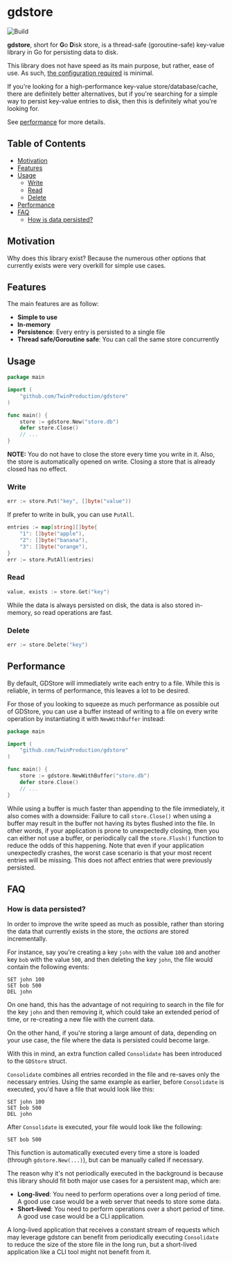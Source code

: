 # gdstore

![Build](https://github.com/TwinProduction/gdstore/workflows/build/badge.svg?branch=master)

**gdstore**, short for **G**o **D**isk store, is a thread-safe (goroutine-safe) key-value library in Go for 
persisting data to disk.

This library does not have speed as its main purpose, but rather, ease of use.
As such, [the configuration required](#usage) is minimal.

If you're looking for a high-performance key-value store/database/cache, there are definitely better alternatives, but if you're searching for a simple way to persist key-value entries to disk, then this is definitely what you're looking for.

See [performance](#performance) for more details.


## Table of Contents

- [Motivation](#motivation)
- [Features](#features)
- [Usage](#usage)
    - [Write](#write)
    - [Read](#read)
    - [Delete](#delete)
- [Performance](#performance)
- [FAQ](#faq)
    - [How is data persisted?](#how-is-data-persisted)


## Motivation

Why does this library exist? Because the numerous other options that currently exists
were very overkill for simple use cases.


## Features

The main features are as follow:
- **Simple to use**
- **In-memory**
- **Persistence**: Every entry is persisted to a single file
- **Thread safe/Goroutine safe**: You can call the same store concurrently


## Usage

```go
package main

import (
    "github.com/TwinProduction/gdstore"
)

func main() {
    store := gdstore.New("store.db")
    defer store.Close()
    // ...
}
```

**NOTE:** You do not have to close the store every time you write in it. Also, the store is automatically opened on write. Closing a store that is already closed has no effect.


### Write

```go
err := store.Put("key", []byte("value"))
```

If prefer to write in bulk, you can use `PutAll`.

```go
entries := map[string][]byte{
	"1": []byte("apple"),
	"2": []byte("banana"),
	"3": []byte("orange"),
}
err := store.PutAll(entries)
```


### Read

```go
value, exists := store.Get("key")
```

While the data is always persisted on disk, the data is also stored in-memory, so read operations are fast.


### Delete

```go
err := store.Delete("key")
```


## Performance

By default, GDStore will immediately write each entry to a file.
While this is reliable, in terms of performance, this leaves a lot to be desired.

For those of you looking to squeeze as much performance as possible out of GDStore, you can use 
a buffer instead of writing to a file on every write operation by instantiating it with `NewWithBuffer` instead:

```go
package main

import (
    "github.com/TwinProduction/gdstore"
)

func main() {
    store := gdstore.NewWithBuffer("store.db")
    defer store.Close()
    // ...
}
```

While using a buffer is much faster than appending to the file immediately, it also comes with a downside:
Failure to call `store.Close()` when using a buffer may result in the buffer not having its bytes flushed into the file. 
In other words, if your application is prone to unexpectedly closing, then you can either not use a buffer, or periodically
call the `store.Flush()` function to reduce the odds of this happening. Note that even if your application unexpectedly 
crashes, the worst case scenario is that your most recent entries will be missing. This does not affect entries that were
previously persisted.


## FAQ

### How is data persisted?

In order to improve the write speed as much as possible, rather than storing the data 
that currently exists in the store, the _actions_ are stored incrementally.

For instance, say you're creating a key `john` with the value `100` and another key `bob` with the value `500`, and then deleting the key `john`, the file would contain the following events:
```
SET john 100
SET bob 500
DEL john
``` 

On one hand, this has the advantage of not requiring to search in the file for the key `john` and then removing it, which could take an extended period of time, or re-creating a new file with the current data.

On the other hand, if you're storing a large amount of data, depending on your use case, the file where the data is persisted could become large.

With this in mind, an extra function called `Consolidate` has been introduced to the `GDStore` struct.

`Consolidate` combines all entries recorded in the file and re-saves only the necessary entries. Using the same example
as earlier, before `Consolidate` is executed, you'd have a file that would look like this:

```
SET john 100
SET bob 500
DEL john
```

After `Consolidate` is executed, your file would look like the following:

```
SET bob 500
```

This function is automatically executed every time a store is loaded (through `gdstore.New(...)`), but can be manually 
called if necessary.

The reason why it's not periodically executed in the background is because this library should fit both major use cases
for a persistent map, which are:
- **Long-lived**: You need to perform operations over a long period of time. A good use case would be a web server that needs to store some data.
- **Short-lived**: You need to perform operations over a short period of time. A good use case would be a CLI application.

A long-lived application that receives a constant stream of requests which may leverage gdstore can benefit from 
periodically executing `Consolidate` to reduce the size of the store file in the long run, but a short-lived 
application like a CLI tool might not benefit from it.
